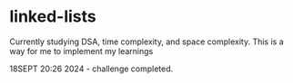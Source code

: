 # linked-lists
Currently studying DSA, time complexity, and space complexity. This is a way for me to implement my learnings 

18SEPT 20:26 2024 - challenge completed.
